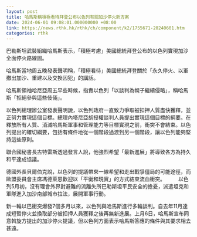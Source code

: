 ```yaml
---
layout: post
title: 哈馬斯稱積極看待拜登公布以色列有關加沙停火新方案
date: 2024-06-01 09:08:01.000000000 +08:00
link: https://news.rthk.hk/rthk/ch/component/k2/1755671-20240601.htm
categories: rthk
---
```


巴勒斯坦武裝組織哈馬斯表示，「積極考慮」美國總統拜登公布的以色列實現加沙全面停火路線圖。

哈馬斯當地周五晚發表聲明稱，「積極看待」美國總統拜登關於「永久停火、以軍撤出加沙、重建以及交換囚犯」的講話。

哈馬斯領袖哈尼亞周五早些時候，指責以色列「以談判為幌子繼續侵略」，稱哈馬斯「拒絕參與這些伎倆」。

以色列總理辦公室發表聲明說，以色列政府一直致力爭取被扣押人質盡快獲釋，並正努力實現這個目標。總理內塔尼亞胡授權談判人員提出實現這個目標的綱要。在釋放所有人質、消滅哈馬斯軍事和管理能力等目標實現之前，衝突不會結束。以色列提出的確切綱要，包括有條件地從一個階段過渡到另一個階段，讓以色列能夠堅持這些原則。

聯合國秘書長古特雷斯透過發言人說，他強烈希望「最新進展」將導致各方為持久和平達成協議。

德國外長貝爾伯克說，以色列的提議帶來一線希望和走出戰爭僵局的可能途徑，而歐盟委員會主席馮德萊恩歡迎以「平衡和現實」的方式結束流血衝突。
　　
以色列5月初，沒有理會外界對避難的流離失所巴勒斯坦平民安全的擔憂，派遣坦克和軍隊進入加沙南部城市拉法，展開軍事行動。

新一輪以巴衝突爆發7個多月以來，以色列與哈馬斯進行多輪談判。自去年11月達成短暫停火並換取部分被扣押人員獲釋之後再無新進展。上月6日，哈馬斯宣布同意斡旋方提出的加沙停火提議，但以色列方面表示哈馬斯答應的條件與其要求相去甚遠。
